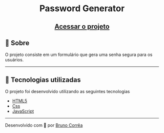 <h1 align="center">
  Password Generator
</h1>

<h2 align="center">
    <a href="https://password-generator-bruno-vitor.vercel.app/" target="_blank">Acessar o projeto</a>
</h2>

## 📝 Sobre
O projeto consiste em um formulário que gera uma senha segura para os usuários.

---

## :rocket: Tecnologias utilizadas

O projeto foi desenvolvido utilizando as seguintes tecnologias

- [HTML5](https://developer.mozilla.org/pt-BR/docs/Web/HTML)
- [Css](https://developer.mozilla.org/pt-BR/docs/Web/CSS)
- [JavaScript](https://www.javascript.com/)

---

Desenvolvido com 💙 por [Bruno Corrêa](https://www.linkedin.com/in/bruno-vitor-correa/)
